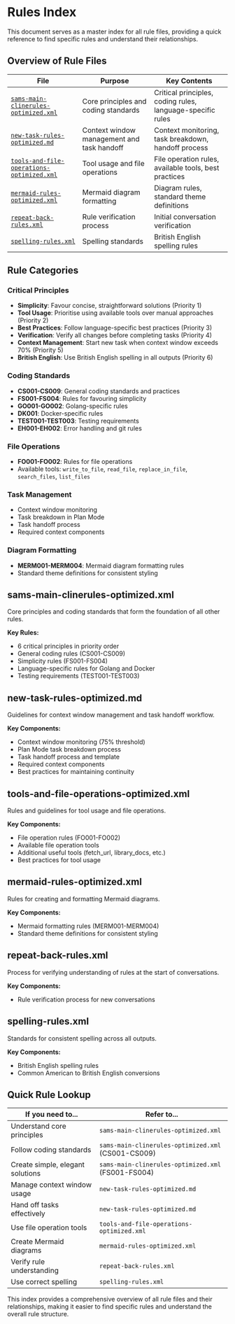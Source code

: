 # Rules Index

This document serves as a master index for all rule files, providing a quick reference to find specific rules and understand their relationships.

## Overview of Rule Files

| File | Purpose | Key Contents |
|------|---------|--------------|
| [`sams-main-clinerules-optimized.xml`](#sams-main-clinerules) | Core principles and coding standards | Critical principles, coding rules, language-specific rules |
| [`new-task-rules-optimized.md`](#new-task-rules) | Context window management and task handoff | Context monitoring, task breakdown, handoff process |
| [`tools-and-file-operations-optimized.xml`](#tools-and-file-operations) | Tool usage and file operations | File operation rules, available tools, best practices |
| [`mermaid-rules-optimized.xml`](#mermaid-rules) | Mermaid diagram formatting | Diagram rules, standard theme definitions |
| [`repeat-back-rules.xml`](#repeat-back-rules) | Rule verification process | Initial conversation verification |
| [`spelling-rules.xml`](#spelling-rules) | Spelling standards | British English spelling rules |

## Rule Categories

### Critical Principles
- **Simplicity**: Favour concise, straightforward solutions (Priority 1)
- **Tool Usage**: Prioritise using available tools over manual approaches (Priority 2)
- **Best Practices**: Follow language-specific best practices (Priority 3)
- **Verification**: Verify all changes before completing tasks (Priority 4)
- **Context Management**: Start new task when context window exceeds 70% (Priority 5)
- **British English**: Use British English spelling in all outputs (Priority 6)

### Coding Standards
- **CS001-CS009**: General coding standards and practices
- **FS001-FS004**: Rules for favouring simplicity
- **GO001-GO002**: Golang-specific rules
- **DK001**: Docker-specific rules
- **TEST001-TEST003**: Testing requirements
- **EH001-EH002**: Error handling and git rules

### File Operations
- **FO001-FO002**: Rules for file operations
- Available tools: `write_to_file`, `read_file`, `replace_in_file`, `search_files`, `list_files`

### Task Management
- Context window monitoring
- Task breakdown in Plan Mode
- Task handoff process
- Required context components

### Diagram Formatting
- **MERM001-MERM004**: Mermaid diagram formatting rules
- Standard theme definitions for consistent styling

## <a id="sams-main-clinerules"></a>sams-main-clinerules-optimized.xml

Core principles and coding standards that form the foundation of all other rules.

**Key Rules:**
- 6 critical principles in priority order
- General coding rules (CS001-CS009)
- Simplicity rules (FS001-FS004)
- Language-specific rules for Golang and Docker
- Testing requirements (TEST001-TEST003)

## <a id="new-task-rules"></a>new-task-rules-optimized.md

Guidelines for context window management and task handoff workflow.

**Key Components:**
- Context window monitoring (75% threshold)
- Plan Mode task breakdown process
- Task handoff process and template
- Required context components
- Best practices for maintaining continuity

## <a id="tools-and-file-operations"></a>tools-and-file-operations-optimized.xml

Rules and guidelines for tool usage and file operations.

**Key Components:**
- File operation rules (FO001-FO002)
- Available file operation tools
- Additional useful tools (fetch_url, library_docs, etc.)
- Best practices for tool usage

## <a id="mermaid-rules"></a>mermaid-rules-optimized.xml

Rules for creating and formatting Mermaid diagrams.

**Key Components:**
- Mermaid formatting rules (MERM001-MERM004)
- Standard theme definitions for consistent styling

## <a id="repeat-back-rules"></a>repeat-back-rules.xml

Process for verifying understanding of rules at the start of conversations.

**Key Components:**
- Rule verification process for new conversations

## <a id="spelling-rules"></a>spelling-rules.xml

Standards for consistent spelling across all outputs.

**Key Components:**
- British English spelling rules
- Common American to British English conversions

## Quick Rule Lookup

| If you need to... | Refer to... |
|-------------------|-------------|
| Understand core principles | `sams-main-clinerules-optimized.xml` |
| Follow coding standards | `sams-main-clinerules-optimized.xml` (CS001-CS009) |
| Create simple, elegant solutions | `sams-main-clinerules-optimized.xml` (FS001-FS004) |
| Manage context window usage | `new-task-rules-optimized.md` |
| Hand off tasks effectively | `new-task-rules-optimized.md` |
| Use file operation tools | `tools-and-file-operations-optimized.xml` |
| Create Mermaid diagrams | `mermaid-rules-optimized.xml` |
| Verify rule understanding | `repeat-back-rules.xml` |
| Use correct spelling | `spelling-rules.xml` |

This index provides a comprehensive overview of all rule files and their relationships, making it easier to find specific rules and understand the overall rule structure.
